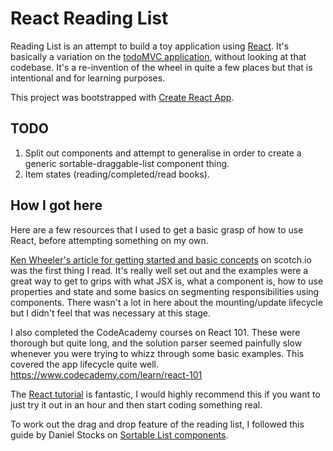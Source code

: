 # React Reading List
Reading List is an attempt to build a toy application using [React](https://facebook.github.io/react/). It's basically a variation on the [todoMVC application](http://todomvc.com/), without looking at that codebase. It's a re-invention of the wheel in quite a few places but that is intentional and for learning purposes.

This project was bootstrapped with [Create React App](https://github.com/facebookincubator/create-react-app).

## TODO
1. Split out components and attempt to generalise in order to create a generic sortable-draggable-list component thing.
2. Item states (reading/completed/read books).

## How I got here
Here are a few resources that I used to get a basic grasp of how to use React, before attempting something on my own.

[Ken Wheeler's article for getting started and basic concepts](https://scotch.io/tutorials/learning-react-getting-started-and-concepts) on scotch.io was the first thing I read. It's really well set out and the examples were a great way to get to grips with what JSX is, what a component is, how to use properties and state and some basics on segmenting responsibilities using components. There wasn't a lot in here about the mounting/update lifecycle but I didn't feel that was necessary at this stage.

I also completed the CodeAcademy courses on React 101. These were thorough but quite long, and the solution parser seemed painfully slow whenever you were trying to whizz through some basic examples. This covered the app lifecycle quite well.
https://www.codecademy.com/learn/react-101

The [React tutorial](https://facebook.github.io/react/docs/tutorial.html) is fantastic, I would highly recommend this if you want to just try it out in an hour and then start coding something real.

To work out the drag and drop feature of the reading list, I followed this guide by Daniel Stocks on [Sortable List components](http://webcloud.se/sortable-list-component-react-js/).
